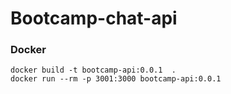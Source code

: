 # Bootcamp-chat-api
### Docker
````
docker build -t bootcamp-api:0.0.1  .
docker run --rm -p 3001:3000 bootcamp-api:0.0.1
````
 